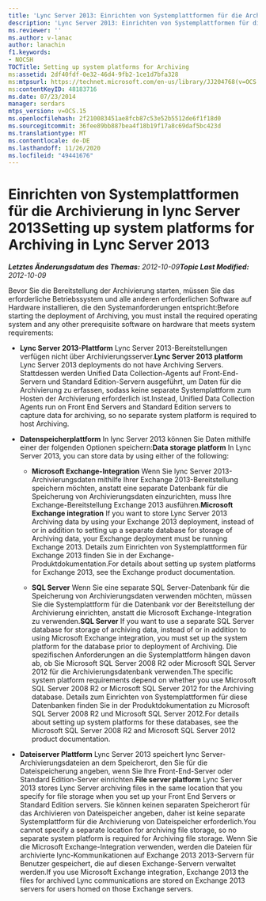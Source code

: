 ```yaml
---
title: 'Lync Server 2013: Einrichten von Systemplattformen für die Archivierung'
description: 'Lync Server 2013: Einrichten von Systemplattformen für die Archivierung.'
ms.reviewer: ''
ms.author: v-lanac
author: lanachin
f1.keywords:
- NOCSH
TOCTitle: Setting up system platforms for Archiving
ms:assetid: 2df40fdf-0e32-46d4-9fb2-1ce1d7bfa328
ms:mtpsurl: https://technet.microsoft.com/en-us/library/JJ204768(v=OCS.15)
ms:contentKeyID: 48183716
ms.date: 07/23/2014
manager: serdars
mtps_version: v=OCS.15
ms.openlocfilehash: 2f210083451ae8fcb87c53e52b5512de6f1f18d0
ms.sourcegitcommit: 36fee89bb887bea4f18b19f17a8c69daf5bc423d
ms.translationtype: MT
ms.contentlocale: de-DE
ms.lasthandoff: 11/26/2020
ms.locfileid: "49441676"
---
```

# <a name="setting-up-system-platforms-for-archiving-in-lync-server-2013"></a><span data-ttu-id="811a3-103">Einrichten von Systemplattformen für die Archivierung in lync Server 2013</span><span class="sxs-lookup"><span data-stu-id="811a3-103">Setting up system platforms for Archiving in Lync Server 2013</span></span>

<div data-xmlns="http://www.w3.org/1999/xhtml">

<div class="topic" data-xmlns="http://www.w3.org/1999/xhtml" data-msxsl="urn:schemas-microsoft-com:xslt" data-cs="https://msdn.microsoft.com/">

<div data-asp="https://msdn2.microsoft.com/asp">



</div>

<div id="mainSection">

<div id="mainBody"><span data-ttu-id="811a3-104">

<span> </span></span><span class="sxs-lookup"><span data-stu-id="811a3-104">

<span> </span></span></span>

<span data-ttu-id="811a3-105">_**Letztes Änderungsdatum des Themas:** 2012-10-09_</span><span class="sxs-lookup"><span data-stu-id="811a3-105">_**Topic Last Modified:** 2012-10-09_</span></span>

<span data-ttu-id="811a3-106">Bevor Sie die Bereitstellung der Archivierung starten, müssen Sie das erforderliche Betriebssystem und alle anderen erforderlichen Software auf Hardware installieren, die den Systemanforderungen entspricht:</span><span class="sxs-lookup"><span data-stu-id="811a3-106">Before starting the deployment of Archiving, you must install the required operating system and any other prerequisite software on hardware that meets system requirements:</span></span>

  - <span data-ttu-id="811a3-107">**Lync Server 2013-Plattform**   Lync Server 2013-Bereitstellungen verfügen nicht über Archivierungsserver.</span><span class="sxs-lookup"><span data-stu-id="811a3-107">**Lync Server 2013 platform**   Lync Server 2013 deployments do not have Archiving Servers.</span></span> <span data-ttu-id="811a3-108">Stattdessen werden Unified Data Collection-Agents auf Front-End-Servern und Standard Edition-Servern ausgeführt, um Daten für die Archivierung zu erfassen, sodass keine separate Systemplattform zum Hosten der Archivierung erforderlich ist.</span><span class="sxs-lookup"><span data-stu-id="811a3-108">Instead, Unified Data Collection Agents run on Front End Servers and Standard Edition servers to capture data for archiving, so no separate system platform is required to host Archiving.</span></span>

  - <span data-ttu-id="811a3-109">**Datenspeicherplattform**   In lync Server 2013 können Sie Daten mithilfe einer der folgenden Optionen speichern:</span><span class="sxs-lookup"><span data-stu-id="811a3-109">**Data storage platform**   In Lync Server 2013, you can store data by using either of the following:</span></span>
    
      - <span data-ttu-id="811a3-110">**Microsoft Exchange-Integration**   Wenn Sie lync Server 2013-Archivierungsdaten mithilfe Ihrer Exchange 2013-Bereitstellung speichern möchten, anstatt eine separate Datenbank für die Speicherung von Archivierungsdaten einzurichten, muss Ihre Exchange-Bereitstellung Exchange 2013 ausführen.</span><span class="sxs-lookup"><span data-stu-id="811a3-110">**Microsoft Exchange integration**   If you want to store Lync Server 2013 Archiving data by using your Exchange 2013 deployment, instead of or in addition to setting up a separate database for storage of Archiving data, your Exchange deployment must be running Exchange 2013.</span></span> <span data-ttu-id="811a3-111">Details zum Einrichten von Systemplattformen für Exchange 2013 finden Sie in der Exchange-Produktdokumentation.</span><span class="sxs-lookup"><span data-stu-id="811a3-111">For details about setting up system platforms for Exchange 2013, see the Exchange product documentation.</span></span>
    
      - <span data-ttu-id="811a3-112">**SQL Server**   Wenn Sie eine separate SQL Server-Datenbank für die Speicherung von Archivierungsdaten verwenden möchten, müssen Sie die Systemplattform für die Datenbank vor der Bereitstellung der Archivierung einrichten, anstatt die Microsoft Exchange-Integration zu verwenden.</span><span class="sxs-lookup"><span data-stu-id="811a3-112">**SQL Server**   If you want to use a separate SQL Server database for storage of archiving data, instead of or in addition to using Microsoft Exchange integration, you must set up the system platform for the database prior to deployment of Archiving.</span></span> <span data-ttu-id="811a3-113">Die spezifischen Anforderungen an die Systemplattform hängen davon ab, ob Sie Microsoft SQL Server 2008 R2 oder Microsoft SQL Server 2012 für die Archivierungsdatenbank verwenden.</span><span class="sxs-lookup"><span data-stu-id="811a3-113">The specific system platform requirements depend on whether you use Microsoft SQL Server 2008 R2 or Microsoft SQL Server 2012 for the Archiving database.</span></span> <span data-ttu-id="811a3-114">Details zum Einrichten von Systemplattformen für diese Datenbanken finden Sie in der Produktdokumentation zu Microsoft SQL Server 2008 R2 und Microsoft SQL Server 2012.</span><span class="sxs-lookup"><span data-stu-id="811a3-114">For details about setting up system platforms for these databases, see the Microsoft SQL Server 2008 R2 and Microsoft SQL Server 2012 product documentation.</span></span>

  - <span data-ttu-id="811a3-115">**Dateiserver Plattform**   Lync Server 2013 speichert lync Server-Archivierungsdateien an dem Speicherort, den Sie für die Dateispeicherung angeben, wenn Sie Ihre Front-End-Server oder Standard Edition-Server einrichten.</span><span class="sxs-lookup"><span data-stu-id="811a3-115">**File server platform**   Lync Server 2013 stores Lync Server archiving files in the same location that you specify for file storage when you set up your Front End Servers or Standard Edition servers.</span></span> <span data-ttu-id="811a3-116">Sie können keinen separaten Speicherort für das Archivieren von Dateispeicher angeben, daher ist keine separate Systemplattform für die Archivierung von Dateispeicher erforderlich.</span><span class="sxs-lookup"><span data-stu-id="811a3-116">You cannot specify a separate location for archiving file storage, so no separate system platform is required for Archiving file storage.</span></span> <span data-ttu-id="811a3-117">Wenn Sie die Microsoft Exchange-Integration verwenden, werden die Dateien für archivierte lync-Kommunikationen auf Exchange 2013 2013-Servern für Benutzer gespeichert, die auf diesen Exchange-Servern verwaltet werden.</span><span class="sxs-lookup"><span data-stu-id="811a3-117">If you use Microsoft Exchange integration, Exchange 2013 the files for archived Lync communications are stored on Exchange 2013 servers for users homed on those Exchange servers.</span></span>

<span data-ttu-id="811a3-118"></div>

<span> </span>

</div>

</div>

</span><span class="sxs-lookup"><span data-stu-id="811a3-118"></div>

<span> </span>

</div>

</div>

</span></span></div>


